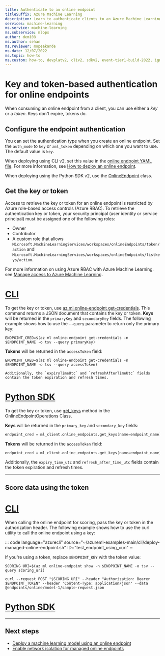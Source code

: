 ```yaml
---
title: Authenticate to an online endpoint
titleSuffix: Azure Machine Learning
description: Learn to authenticate clients to an Azure Machine Learning online endpoint
services: machine-learning
ms.service: machine-learning
ms.subservice: mlops
author: dem108
ms.author: sehan
ms.reviewer: mopeakande
ms.date: 12/07/2022
ms.topic: how-to
ms.custom: how-to, devplatv2, cliv2, sdkv2, event-tier1-build-2022, ignite-2022
---
```


# Key and token-based authentication for online endpoints

When consuming an online endpoint from a client, you can use either a _key_ or a _token_. Keys don't expire, tokens do.

## Configure the endpoint authentication

You can set the authentication type when you create an online endpoint. Set the `auth_mode` to `key` or `aml_token` depending on which one you want to use. The default value is `key`.

When deploying using CLI v2, set this value in the [online endpoint YAML file](reference-yaml-endpoint-online.md). For more information, see [How to deploy an online endpoint](how-to-deploy-online-endpoints.md).

When deploying using the Python SDK v2, use the [OnlineEndpoint](/python/api/azure-ai-ml/azure.ai.ml.entities.onlineendpoint) class.

## Get the key or token

Access to retrieve the key or token for an online endpoint is restricted by Azure role-based access controls (Azure RBAC). To retrieve the authentication key or token, your security principal (user identity or service principal) must be assigned one of the following roles:

* Owner
* Contributor
* A custom role that allows `Microsoft.MachineLearningServices/workspaces/onlineEndpoints/token/action` and `Microsoft.MachineLearningServices/workspaces/onlineEndpoints/listkeys/action`.

For more information on using Azure RBAC with Azure Machine Learning, see [Manage access to Azure Machine Learning](how-to-assign-roles.md).

# [CLI](#tab/CLI)

To get the key or token, use [az ml online-endpoint get-credentials](/cli/azure/ml/online-endpoint#az-ml-online-endpoint-get-credentials). This command returns a JSON document that contains the key or token. __Keys__ will be returned in the `primaryKey` and `secondaryKey` fields. The following example shows how to use the `--query` parameter to return only the primary key:

```Azure CLI
ENDPOINT_CRED=$(az ml online-endpoint get-credentials -n $ENDPOINT_NAME -o tsv --query primaryKey)
```

__Tokens__ will be returned in the `accessToken` field:

```Azure CLI
ENDPOINT_CRED=$(az ml online-endpoint get-credentials -n $ENDPOINT_NAME -o tsv --query accessToken)

Additionally, the `expiryTimeUtc` and `refreshAfterTimeUtc` fields contain the token expiration and refresh times. 

```

# [Python SDK](#tab/pythonsdk)

To get the key or token, use [get_keys](/python/api/azure-ai-ml/azure.ai.ml.operations.onlineendpointoperations#azure-ai-ml-operations-onlineendpointoperations-get-keys) method in the OnlineEndpointOperations Class.

__Keys__ will be returned in the `primary_key` and `secondary_key` fields:

```Python
endpoint_cred = ml_client.online_endpoints.get_keys(name=endpoint_name).primary_key
```

__Tokens__ will be returned in the `accessToken` field:

```Python
endpoint_cred = ml_client.online_endpoints.get_keys(name=endpoint_name).access_token
```

Additionally, the `expiry_time_utc` and `refresh_after_time_utc` fields contain the token expiration and refresh times. 

---

## Score data using the token

# [CLI](#tab/CLI)

When calling the online endpoint for scoring, pass the key or token in the authorization header. The following example shows how to use the curl utility to call the online endpoint using a key:

::: code language="azurecli" source="~/azureml-examples-main/cli/deploy-managed-online-endpoint.sh" ID="test_endpoint_using_curl" :::

If you're using a token, replace `$ENDPOINT_KEY` with the token value:

```Azure CLI
SCORING_URI=$(az ml online-endpoint show -n $ENDPOINT_NAME -o tsv --query scoring_uri)

curl --request POST "$SCORING_URI" --header "Authorization: Bearer $ENDPOINT_TOKEN" --header 'Content-Type: application/json' --data @endpoints/online/model-1/sample-request.json
```

# [Python SDK](#tab/pythonsdk)


---

## Next steps

* [Deploy a machine learning model using an online endpoint](how-to-deploy-online-endpoints.md)
* [Enable network isolation for managed online endpoints](how-to-secure-online-endpoint.md)
